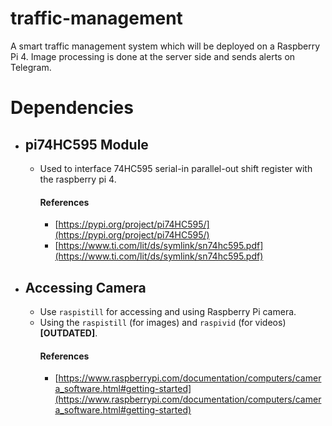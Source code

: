 # traffic-management
A smart traffic management system which will be deployed on a Raspberry Pi 4. Image processing is done at the server side and sends alerts on Telegram.

# Dependencies

- ## pi74HC595 Module
  - Used to interface 74HC595 serial-in parallel-out shift register with the raspberry pi 4.
    #### References
    - [https://pypi.org/project/pi74HC595/](https://pypi.org/project/pi74HC595/)
    - [https://www.ti.com/lit/ds/symlink/sn74hc595.pdf](https://www.ti.com/lit/ds/symlink/sn74hc595.pdf)
- ## Accessing Camera
  - Use ```raspistill``` for accessing and using Raspberry Pi camera.
  - Using the ```raspistill``` (for images) and ```raspivid``` (for videos) **[OUTDATED]**.
    #### References
      - [https://www.raspberrypi.com/documentation/computers/camera_software.html#getting-started](https://www.raspberrypi.com/documentation/computers/camera_software.html#getting-started)
